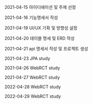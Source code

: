 2021-04-15
아이디에이션 및 주제 선정

2021-04-16
기능명세서 작성

2021-04-19
UI/UX 기획 및 방향성 설정

2021-04-20
테이블 명세 및 ERD 작성

2021-04-21
api 명세서 작성 및 프로젝트 생성

2021-04-23
JPA study

2021-04-26
WebRCT study

2021-04-27
WebRCT study

2022-04-28
WebRCT study

2022-04-29
WebRCT study